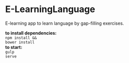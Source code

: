 # E-LearningLanguage
E-learning app to learn language by gap-filling exercises.

<b>to install dependencies:</b></br>
<code>npm install && bower install</code></br>
<b>to start:</b></br>
<code>gulp serve</code>
